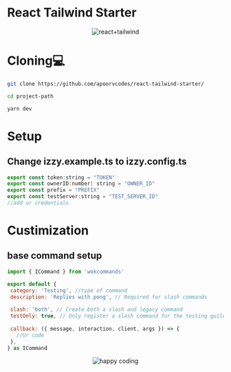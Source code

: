# React Tailwind Starter

<p align="center">
  <img src="https://cdn.discordapp.com/attachments/847334009838632980/892632184509321286/images_1.png" alt="react+tailwind">
</p>


 # Cloning💻

 ```bash
 git clone https://github.com/apoorvcodes/react-tailwind-starter/
 
 cd project-path
 
 yarn dev
 
 ```
 # Setup
 ## Change izzy.example.ts to izzy.config.ts 
 ```js
export const token:string = "TOKEN"
export const ownerID:number| string = "OWNER_ID"
export const prefix = "PREFIX"
export const testServer:string = "TEST_SERVER_ID"
//add ur credentials
```
 # Custimization 
 
 ## base command setup
 ```js
 import { ICommand } from 'wokcommands'

export default {
  category: 'Testing', //type of command
  description: 'Replies with pong', // Required for slash commands
  
  slash: 'both', // Create both a slash and legacy command
  testOnly: true, // Only register a slash command for the testing guilds
  
  callback: ({ message, interaction, client, args }) => {
    //Ur code
  },
} as ICommand
```


<p align="center">

  <img src="https://cdn.discordapp.com/attachments/783903973878136843/883587565867925514/download-removebg-preview.png" alt="happy coding">
</p>
